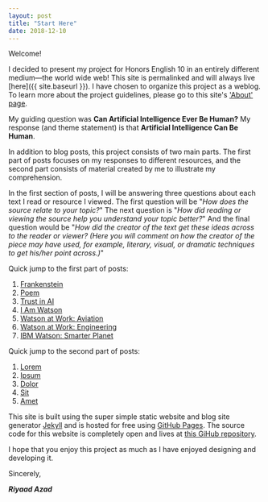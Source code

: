 ```yaml
---
layout: post
title: "Start Here"
date: 2018-12-10
---
```


Welcome!

I decided to present my project for Honors English 10 in an entirely different medium&mdash;the world wide web!
This site is permalinked and will always live [here]({{ site.baseurl }}).
I have chosen to organize this project as a weblog.
To learn more about the project guidelines, please go to this site's ['About' page](about/).

My guiding question was **Can Artificial Intelligence Ever Be Human?**
My response (and theme statement) is that **Artificial Intelligence Can Be Human**.

In addition to blog posts, this project consists of two main parts.
The first part of posts focuses on my responses to different resources, and the second part consists of material created by me to illustrate my comprehension.

In the first section of posts, I will be answering three questions about each text I read or resource I viewed.
The first question will be "*How does the source relate to your topic?*"
The next question is "*How did reading or viewing the source help you understand your topic better?*"
And the final question would be "*How did the creator of the text get these ideas across to the reader or viewer? (Here you will comment on how the creator of the piece may have used, for example, literary, visual, or dramatic techniques to get his/her point across.)*"


Quick jump to the first part of posts:
1. [Frankenstein](#)
2. [Poem](#)
3. [Trust in AI](#)
4. [I Am Watson](#)
5. [Watson at Work: Aviation](#)
6. [Watson at Work: Engineering](#)
7. [IBM Watson: Smarter Planet](#)

Quick jump to the second part of posts:
1. [Lorem](#)
2. [Ipsum](#)
3. [Dolor](#)
4. [Sit](#)
5. [Amet](#)

This site is built using the super simple static website and blog site generator [Jekyll](https://jekyllrb.com/) and is hosted for free using [GitHub Pages](https://pages.github.com/). The source code for this website is completely open and lives at [this GiHub repository](https://github.com/riyaadazad/multi-genre-project).

I hope that you enjoy this project as much as I have enjoyed designing and developing it.

Sincerely,

***Riyaad Azad***
